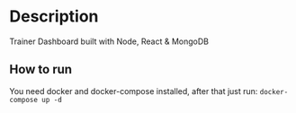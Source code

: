 # Description

Trainer Dashboard built with Node, React & MongoDB

## How to run

You need docker and docker-compose installed,
after that just run:
```docker-compose up -d```
